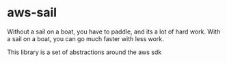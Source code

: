# aws-sail

Without a sail on a boat, you have to paddle, and its a lot of hard work.
With a sail on a boat, you can go much faster with less work.

This library is a set of abstractions around the aws sdk

